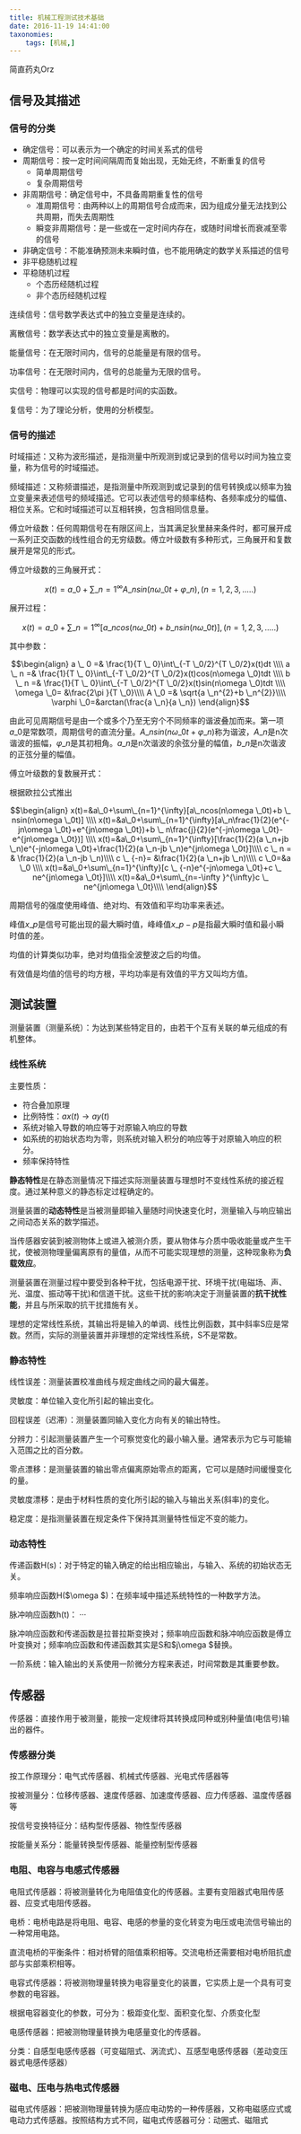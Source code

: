 ```yaml
---
title: 机械工程测试技术基础
date: 2016-11-19 14:41:00
taxonomies:
    tags: [机械,]
---
```


简直药丸Orz

<!-- more -->

## 信号及其描述

### 信号的分类

- 确定信号：可以表示为一个确定的时间关系式的信号
 - 周期信号：按一定时间间隔周而复始出现，无始无终，不断重复的信号
   - 简单周期信号
   - 复杂周期信号
 - 非周期信号：确定信号中，不具备周期重复性的信号
   - 准周期信号：由两种以上的周期信号合成而来，因为组成分量无法找到公共周期，而失去周期性
   - 瞬变非周期信号：是一些或在一定时间内存在，或随时间增长而衰减至零的信号
- 非确定信号：不能准确预测未来瞬时值，也不能用确定的数学关系描述的信号
 - 非平稳随机过程
 - 平稳随机过程
   - 个态历经随机过程
   - 非个态历经随机过程

连续信号：信号数学表达式中的独立变量是连续的。

离散信号：数学表达式中的独立变量是离散的。

能量信号：在无限时间内，信号的总能量是有限的信号。

功率信号：在无限时间内，信号的总能量为无限的信号。

实信号：物理可以实现的信号都是时间的实函数。

复信号：为了理论分析，使用的分析模型。

### 信号的描述

时域描述：又称为波形描述，是指测量中所观测到或记录到的信号以时间为独立变量，称为信号的时域描述。

频域描述：又称频谱描述，是指测量中所观测到或记录到的信号转换成以频率为独立变量来表述信号的频域描述。它可以表述信号的频率结构、各频率成分的幅值、相位关系。它和时域描述可以互相转换，包含相同信息量。

傅立叶级数：任何周期信号在有限区间上，当其满足狄里赫来条件时，都可展开成一系列正交函数的线性组合的无穷级数。傅立叶级数有多种形式，三角展开和复数展开是常见的形式。

傅立叶级数的三角展开式：

$$x(t)=a\_0+\sum\_{n=1}^{\infty}A\_nsin(n\omega \_0t+\varphi \_n),(n=1,2,3,.....)$$

展开过程：

$$x(t)=a\_0+\sum\_{n=1}^{\infty}[a\_ncos(n\omega \_0t)+b \_ nsin(n\omega \_0t)],(n=1,2,3,.....)$$

其中参数：

$$\begin{align}
a \_ 0 =& \frac{1}{T \_ 0}\int\_{-T \_0/2}^{T \_0/2}x(t)dt \\\\
a \_ n =& \frac{1}{T \_ 0}\int\_{-T \_0/2}^{T \_0/2}x(t)cos(n\omega \_0)tdt \\\\
b \_ n =& \frac{1}{T \_ 0}\int\_{-T \_0/2}^{T \_0/2}x(t)sin(n\omega \_0)tdt \\\\
\omega \_0= &\frac{2\pi }{T \_0}\\\\
A \_0 =& \sqrt{a \_n^{2}+b \_n^{2}}\\\\
\varphi \_0=&arctan(\frac{a \_n}{a \_n})
\end{align}$$

由此可见周期信号是由一个或多个乃至无穷个不同频率的谐波叠加而来。第一项$a \_0$是常数项，周期信号的直流分量。$A \_nsin(n\omega \_0t+\varphi \_n)$称为谐波，$A \_n$是n次谐波的振幅，$\varphi \_n$是其初相角。$a \_n$是n次谐波的余弦分量的幅值，$b \_n$是n次谐波的正弦分量的幅值。

傅立叶级数的复数展开式：

根据欧拉公式推出

$$\begin{align}
x(t)=&a\_0+\sum\_{n=1}^{\infty}[a\_ncos(n\omega \_0t)+b \_ nsin(n\omega \_0t)] \\\\
x(t)=&a\_0+\sum\_{n=1}^{\infty}[a\_n\frac{1}{2}(e^{-jn\omega \_0t}+e^{jn\omega \_0t})+b \_ n\frac{j}{2}(e^{-jn\omega \_0t}-e^{jn\omega \_0t})] \\\\
x(t)=&a\_0+\sum\_{n=1}^{\infty}[\frac{1}{2}(a \_n+jb \_n)e^{-jn\omega \_0t}+\frac{1}{2}(a \_n-jb \_n)e^{jn\omega \_0t}]\\\\
c \_ n = & \frac{1}{2}(a \_n-jb \_n)\\\\
c \_ {-n}= &\frac{1}{2}(a \_n+jb \_n)\\\\
c \_0=&a \_0 \\\\
x(t)=&a\_0+\sum\_{n=1}^{\infty}[c \_ {-n}e^{-jn\omega \_0t}+c \_ ne^{jn\omega \_0t}]\\\\
x(t)=&a\_0+\sum\_{n=-\infty }^{\infty}c \_ ne^{jn\omega \_0t}\\\\
\end{align}$$

周期信号的强度使用峰值、绝对均、有效值和平均功率来表述。

峰值$x\_p$是信号可能出现的最大瞬时值，峰峰值$x\_{p-p}$是指最大瞬时值和最小瞬时值的差。

均值的计算类似功率，绝对均值指全波整波之后的均值。

有效值是均值的信号的均方根，平均功率是有效值的平方又叫均方值。

## 测试装置

测量装置（测量系统）：为达到某些特定目的，由若干个互有关联的单元组成的有机整体。 

### 线性系统

主要性质：
- 符合叠加原理
- 比例特性：$ax(t)\rightarrow ay(t)$
- 系统对输入导数的响应等于对原输入响应的导数
- 如系统的初始状态均为零，则系统对输入积分的响应等于对原输入响应的积分。 
- 频率保持特性

**静态特性**是在静态测量情况下描述实际测量装置与理想时不变线性系统的接近程度。通过某种意义的静态标定过程确定的。

测量装置的**动态特性**是当被测量即输入量随时间快速变化时，测量输入与响应输出之间动态关系的数学描述。

当传感器安装到被测物体上或进入被测介质，要从物体与介质中吸收能量或产生干扰，使被测物理量偏离原有的量值，从而不可能实现理想的测量，这种现象称为**负载效应**。

测量装置在测量过程中要受到各种干扰，包括电源干扰、环境干扰(电磁场、声、光、温度、振动等干扰)和信道干扰。这些干扰的影响决定于测量装置的**抗干扰性能**，并且与所采取的抗干扰措施有关。

理想的定常线性系统，其输出将是输入的单调、线性比例函数，其中斜率S应是常数。然而，实际的测量装置并非理想的定常线性系统，S不是常数。

### 静态特性

线性误差：测量装置校准曲线与规定曲线之间的最大偏差。

灵敏度：单位输入变化所引起的输出变化。

回程误差（迟滞）：测量装置同输入变化方向有关的输出特性。

分辨力：引起测量装置产生一个可察觉变化的最小输入量。通常表示为它与可能输入范围之比的百分数。

零点漂移：是测量装置的输出零点偏离原始零点的距离，它可以是随时间缓慢变化的量。

灵敏度漂移：是由于材料性质的变化所引起的输入与输出关系(斜率)的变化。

稳定度：是指测量装置在规定条件下保持其测量特性恒定不变的能力。

### 动态特性

传递函数H(s)：对于特定的输入确定的给出相应输出，与输入、系统的初始状态无关。

频率响应函数H($\omega $)：在频率域中描述系统特性的一种数学方法。

脉冲响应函数h(t)： ···

脉冲响应函数和传递函数是拉普拉斯变换对；频率响应函数和脉冲响应函数是傅立叶变换对；频率响应函数和传递函数其实是S和$j\omega $替换。

一阶系统：输入输出的关系使用一阶微分方程来表述，时间常数是其重要参数。

## 传感器

传感器：直接作用于被测量，能按一定规律将其转换成同种或别种量值(电信号)输出的器件。

### 传感器分类

按工作原理分：电气式传感器、机械式传感器、光电式传感器等

按被测量分：位移传感器、速度传感器、加速度传感器、应力传感器、温度传感器等

按信号变换特征分：结构型传感器、物性型传感器

按能量关系分：能量转换型传感器、能量控制型传感器

### 电阻、电容与电感式传感器

电阻式传感器：将被测量转化为电阻值变化的传感器。主要有变阻器式电阻传感器、应变式电阻传感器。

电桥：电桥电路是将电阻、电容、电感的参量的变化转变为电压或电流信号输出的一种常用电路。

直流电桥的平衡条件：相对桥臂的阻值乘积相等。交流电桥还需要相对电桥阻抗虚部与实部乘积相等。

电容式传感器：将被测物理量转换为电容量变化的装置，它实质上是一个具有可变参数的电容器。

根据电容器变化的参数，可分为：极距变化型、面积变化型、介质变化型

电感传感器：把被测物理量转换为电感量变化的传感器。

分类：自感型电感传感器（可变磁阻式、涡流式）、互感型电感传感器（差动变压器式电感传感器）

### 磁电、压电与热电式传感器

磁电式传感器：把被测物理量转换为感应电动势的一种传感器，又称电磁感应式或电动力式传感器。按照结构方式不同，磁电式传感器可分：动圈式、磁阻式


